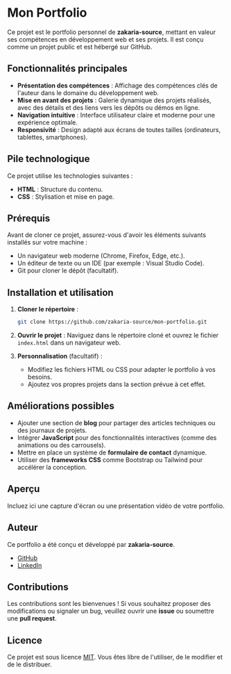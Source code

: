 # Mon Portfolio

Ce projet est le portfolio personnel de **zakaria-source**, mettant en valeur ses compétences en développement web et ses projets. Il est conçu comme un projet public et est hébergé sur GitHub.

## Fonctionnalités principales
- **Présentation des compétences** : Affichage des compétences clés de l'auteur dans le domaine du développement web.
- **Mise en avant des projets** : Galerie dynamique des projets réalisés, avec des détails et des liens vers les dépôts ou démos en ligne.
- **Navigation intuitive** : Interface utilisateur claire et moderne pour une expérience optimale.
- **Responsivité** : Design adapté aux écrans de toutes tailles (ordinateurs, tablettes, smartphones).

## Pile technologique
Ce projet utilise les technologies suivantes :
- **HTML** : Structure du contenu.
- **CSS** : Stylisation et mise en page.

## Prérequis
Avant de cloner ce projet, assurez-vous d'avoir les éléments suivants installés sur votre machine :
- Un navigateur web moderne (Chrome, Firefox, Edge, etc.).
- Un éditeur de texte ou un IDE (par exemple : Visual Studio Code).
- Git pour cloner le dépôt (facultatif).

## Installation et utilisation
1. **Cloner le répertoire** :
   ```bash
   git clone https://github.com/zakaria-source/mon-portfolio.git
   ```

2. **Ouvrir le projet** :
   Naviguez dans le répertoire cloné et ouvrez le fichier `index.html` dans un navigateur web.

3. **Personnalisation** (facultatif) :
   - Modifiez les fichiers HTML ou CSS pour adapter le portfolio à vos besoins.
   - Ajoutez vos propres projets dans la section prévue à cet effet.

## Améliorations possibles
- Ajouter une section de **blog** pour partager des articles techniques ou des journaux de projets.
- Intégrer **JavaScript** pour des fonctionnalités interactives (comme des animations ou des carrousels).
- Mettre en place un système de **formulaire de contact** dynamique.
- Utiliser des **frameworks CSS** comme Bootstrap ou Tailwind pour accélérer la conception.

## Aperçu
Incluez ici une capture d'écran ou une présentation vidéo de votre portfolio.

## Auteur
Ce portfolio a été conçu et développé par **zakaria-source**.
- [GitHub](https://github.com/zakaria-source)
- [LinkedIn](https://www.linkedin.com/in/zakaria-source)

## Contributions
Les contributions sont les bienvenues ! Si vous souhaitez proposer des modifications ou signaler un bug, veuillez ouvrir une **issue** ou soumettre une **pull request**.

## Licence
Ce projet est sous licence [MIT](https://opensource.org/licenses/MIT). Vous êtes libre de l'utiliser, de le modifier et de le distribuer.


